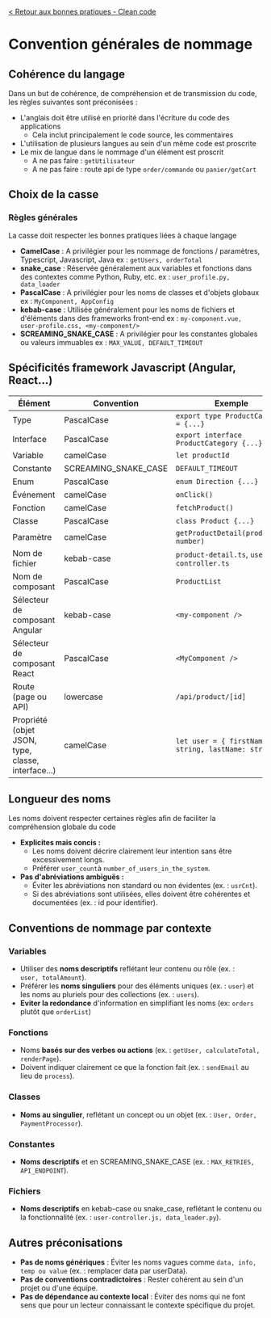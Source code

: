 [< Retour aux bonnes pratiques - Clean code](https://github.com/gsoulie/Mobile-App-Development/blob/master/resources/clean-code-rules.md)     

# Convention générales de nommage
## Cohérence du langage

Dans un but de cohérence, de compréhension et de transmission du code, les règles suivantes sont préconisées :

* L'anglais doit être utilisé en priorité dans l'écriture du code des applications
  - Cela inclut principalement le code source, les commentaires
* L'utilisation de plusieurs langues au sein d'un même code est proscrite
* Le mix de langue dans le nommage d'un élément est proscrit
  - A ne pas faire : ````getUtilisateur````
  - A ne pas faire : route api de type ````order/commande```` ou ````panier/getCart````

## Choix de la casse
### Règles générales

La casse doit respecter les bonnes pratiques liées à chaque langage

* **CamelCase** : A privilégier pour les nommage de fonctions / paramètres, Typescript, Javascript, Java
ex : ````getUsers, orderTotal````
* **snake_case** : Réservée généralement aux variables et fonctions dans des contextes comme Python, Ruby, etc.
ex : ````user_profile.py, data_loader````
* **PascalCase** : A privilégier pour les noms de classes et d'objets globaux
ex : ````MyComponent, AppConfig````
* **kebab-case** : Utilisée généralement pour les noms de fichiers et d'éléments dans des frameworks front-end
ex : ````my-component.vue, user-profile.css, <my-component/>````
* **SCREAMING_SNAKE_CASE** : A privilégier pour les constantes globales ou valeurs immuables
ex : ````MAX_VALUE, DEFAULT_TIMEOUT````

## Spécificités framework Javascript (Angular, React...)

| Élément                     | Convention         | Exemple                                      |
|-----------------------------|--------------------|----------------------------------------------|
| Type                        | PascalCase         | `export type ProductCategory = {...}`        |
| Interface                   | PascalCase         | `export interface ProductCategory {...}`     |
| Variable                    | camelCase          | `let productId`                              |
| Constante                   | SCREAMING_SNAKE_CASE | `DEFAULT_TIMEOUT`                           |
| Enum                        | PascalCase         | `enum Direction {...}`                       |
| Événement                   | camelCase          | `onClick()`                                  |
| Fonction                    | camelCase          | `fetchProduct()`                             |
| Classe                      | PascalCase         | `class Product {...}`                        |
| Paramètre                   | camelCase          | `getProductDetail(productId: number)`        |
| Nom de fichier              | kebab-case         | `product-detail.ts`, `user-controller.ts`    |
| Nom de composant            | PascalCase         | `ProductList`                                |
| Sélecteur de composant Angular | kebab-case      | `<my-component />`                           |
| Sélecteur de composant React | PascalCase         | `<MyComponent />`                            |
| Route (page ou API)         | lowercase          | `/api/product/[id]`                          |
| Propriété (objet JSON, type, classe, interface...) | camelCase | `let user = { firstName: string, lastName: string }` |


## Longueur des noms

Les noms doivent respecter certaines règles afin de faciliter la compréhension globale du code

* **Explicites mais concis :**
  - Les noms doivent décrire clairement leur intention sans être excessivement longs.
  - Préférer ````user_count````à ````number_of_users_in_the_system````.
* **Pas d'abréviations ambiguës :**
  - Éviter les abréviations non standard ou non évidentes (ex. : ````usrCnt````).
  - Si des abréviations sont utilisées, elles doivent être cohérentes et documentées (ex. : id pour identifier).

## Conventions de nommage par contexte
### Variables
* Utiliser des **noms descriptifs** reflétant leur contenu ou rôle (ex. : ````user, totalAmount````).
* Préférer les **noms singuliers** pour des éléments uniques (ex. : ````user````) et les noms au pluriels pour des collections (ex. : ````users````).
* **Eviter la redondance** d'information en simplifiant les noms (ex: ````orders```` plutôt que ````orderList````)
### Fonctions
* Noms **basés sur des verbes ou actions** (ex. : ````getUser, calculateTotal, renderPage````).
* Doivent indiquer clairement ce que la fonction fait (ex. : ````sendEmail```` au lieu de ````process````).
### Classes
* **Noms au singulier**, reflétant un concept ou un objet (ex. : ````User, Order, PaymentProcessor````).
### Constantes
* **Noms descriptifs** et en SCREAMING_SNAKE_CASE (ex. : ````MAX_RETRIES, API_ENDPOINT````).
### Fichiers
* **Noms descriptifs** en kebab-case ou snake_case, reflétant le contenu ou la fonctionnalité (ex. : ````user-controller.js, data_loader.py````).

## Autres préconisations
* **Pas de noms génériques** : Éviter les noms vagues comme ````data, info, temp ou value```` (ex. : remplacer data par userData).
* **Pas de conventions contradictoires** : Rester cohérent au sein d'un projet ou d'une équipe.
* **Pas de dépendance au contexte local** : Éviter des noms qui ne font sens que pour un lecteur connaissant le contexte spécifique du projet.
